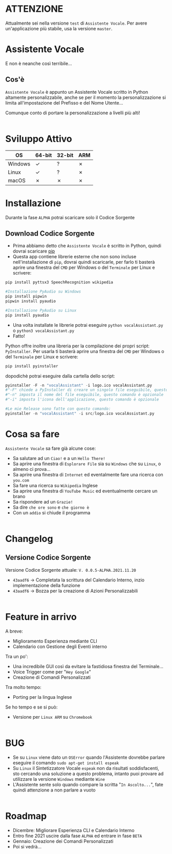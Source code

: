 # ATTENZIONE
Attualmente sei nella versione ```test``` di ```Assistente Vocale```. Per avere un'applicazione più stabile, usa la versione ```master```.

# Assistente Vocale
E non è neanche così terribile...

## Cos'è
```Assistente Vocale``` è appunto un Assistente Vocale scritto in Python altamente personalizzabile, anche se per il momento la personalizzazione si limita all'impostazione del Prefisso e del Nome Utente... 

Comunque conto di portare la personalizzazione a livelli più alti!
<br><br>

# Sviluppo Attivo

| OS | 64-bit | 32-bit | ARM |
|----|--------|--------|-----|
| Windows |  ✓     |  ?     |  ✗     |
| Linux   |  ✓     |  ?     |  ✗     |
| macOS   |  ✗     |  ✗     |  ✗     |

# Installazione
Durante la fase ```ALPHA``` potrai scaricare solo il Codice Sorgente
<!--Puoi scaricare direttamente una Release, altrimenti puoi scaricare il Codice Sorgente e compilarlo da te! (W l'Open Source)

## Installazione di una Release
- Scarica l'archivio da Release (Esempio: ```vocalAssistant - <version> - <platform>.rar```)
- Estrai l'archivio in una cartella a tua scelta
- Esegui ```vocalAssistant.exe``` per Windows, ```vocalAssistant``` per Linux
- Fatto!-->

##  Download Codice Sorgente
- Prima abbiamo detto che ```Assistente Vocale``` è scritto in Python, quindi dovrai scaricare [pip](https://www.python.org/)
- Questa app contiene librerie esterne che non sono incluse nell'installazione di ```pip```, dovrai quindi scaricarle, per farlo ti basterà aprire una finestra del ```CMD``` per Windows o del ```Terminale``` per Linux e scrivere:
```python
pip install pyttsx3 SpeechRecognition wikipedia

#Installazione PyAudio su Windows
pip install pipwin
pipwin install pyaudio

#Installazione PyAudio su Linux
pip install pyaudio
```
- Una volta installate le librerie potrai eseguire ```python vocalAssistant.py``` o ```python3 vocalAssistant.py```
- Fatto!

Python offre inoltre una libreria per la compilazione dei propri script: ```PyInstaller```. Per usarla ti basterà aprire una finestra del ```CMD``` per Windows o del ```Terminale``` per Linux e scrivere:
```python
pip install pyinstaller
```
dopodichè potrai eseguire dalla cartella dello script:
```python
pyinstaller -F -n "vocalAssistant" -i logo.ico vocalAssistant.py
#"-F" chiede a PyInstaller di creare un singolo file eseguibile, questo comando è opzionale
#"-n" imposta il nome del file eseguibile, questo comando è opzionale
#"-i" imposta l'icona dell'applicazione, questo comando è opzionale

#Le mie Release sono fatte con questo comando:
pyinstaller -n "vocalAssistant" -i src/logo.ico vocalAssistant.py
```

# Cosa sa fare
```Assistente Vocale``` sa fare già alcune cose:
- Sa salutare ad un ```Ciao!``` e a un ```Hello There!```
- Sa aprire una finestra di ```Esplorare File``` sia su ```Windows``` che su ```Linux```, o almeno ci prova...
- Sa aprire una finestra di ```Internet``` ed eventalmente fare una ricerca con ```you.com```
- Sa fare una ricerca su ```Wikipedia``` Inglese
- Sa aprire una finestra di ```YouTube Music``` ed eventualmente cercare un brano
- Sa rispondere ad un ```Grazie!```
- Sa dire ```che ore sono``` e ```che giorno è```
- Con un ```addio``` si chiude il programma
<br><br>

# Changelog
<!--## Versione Release
Versione Release attuale: ```V. 0.0.5-ALPHA.2021.11.17```<br>
Versione Base di ```Assistente Vocale```

<br>
-->
## Versione Codice Sorgente
Versione Codice Sorgente attuale: ```V. 0.0.5-ALPHA.2021.11.20```<br>
- ```43aadf6``` -> Completata la scrittura del Calendario Interno, inzio implementazione della funzione
- ```43aadf6``` -> Bozza per la creazione di Azioni Personalizzabili
<br><br>

# Feature in arrivo
A breve:
- Miglioramento Esperienza mediante CLI
- Calendario con Gestione degli Eventi interno

Tra un po':
- Una incredibile GUI così da evitare la fastidiosa finestra del Terminale...
- Voice Trigger come per "```Hey Google```"
- Creazione di Comandi Personalizzati

Tra molto tempo:
- Porting per la lingua Inglese

Se ho tempo e se si può:
- Versione per ```Linux ARM``` su ```Chromebook```
<br><br>

# BUG
- Se su ```Linux``` viene dato un ```OSError``` quando l'Assistente dovrebbe parlare eseguire il comando ```sudo apt-get install espeak```
- Su ```Linux``` il Sintetizzatore Vocale ```espeak``` non da risultati soddisfacenti, sto cercando una soluzione a questo problema, intanto puoi provare ad utilizzare la versione ```Windows``` mediante ```Wine```
- L'Assistente sente solo quando compare la scritta "```In Ascolto...```", fate quindi attenzione a non parlare a vuoto
<br><br>

# Roadmap
- Dicembre: Migliorare Esperienza CLI e Calendario Interno
- Entro fine 2021 uscire dalla fase ```ALPHA``` ed entrare in fase ```BETA```
- Gennaio: Creazione dei Comandi Personalizzati
- Poi si vedrà...